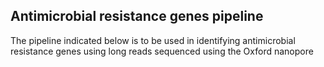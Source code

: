  ## Antimicrobial resistance genes pipeline
 The pipeline indicated below is to be used in identifying antimicrobial resistance genes using long reads sequenced using the Oxford nanopore
